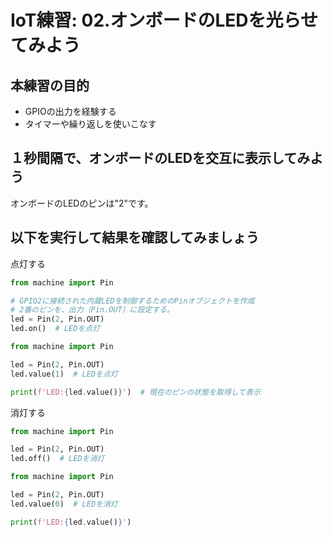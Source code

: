 # IoT練習: 02.オンボードのLEDを光らせてみよう

## 本練習の目的

- GPIOの出力を経験する
- タイマーや繰り返しを使いこなす

## １秒間隔で、オンボードのLEDを交互に表示してみよう

オンボードのLEDのピンは"2"です。

## 以下を実行して結果を確認してみましょう

点灯する

```python
from machine import Pin

# GPIO2に接続された内蔵LEDを制御するためのPinオブジェクトを作成
# 2番のピンを、出力（Pin.OUT）に設定する。
led = Pin(2, Pin.OUT)
led.on()  # LEDを点灯
```

```python
from machine import Pin

led = Pin(2, Pin.OUT)
led.value(1)  # LEDを点灯

print(f'LED:{led.value()}')  # 現在のピンの状態を取得して表示
```

消灯する

```python
from machine import Pin

led = Pin(2, Pin.OUT)
led.off()  # LEDを消灯
```

```python
from machine import Pin

led = Pin(2, Pin.OUT)
led.value(0)  # LEDを消灯

print(f'LED:{led.value()}')
```
